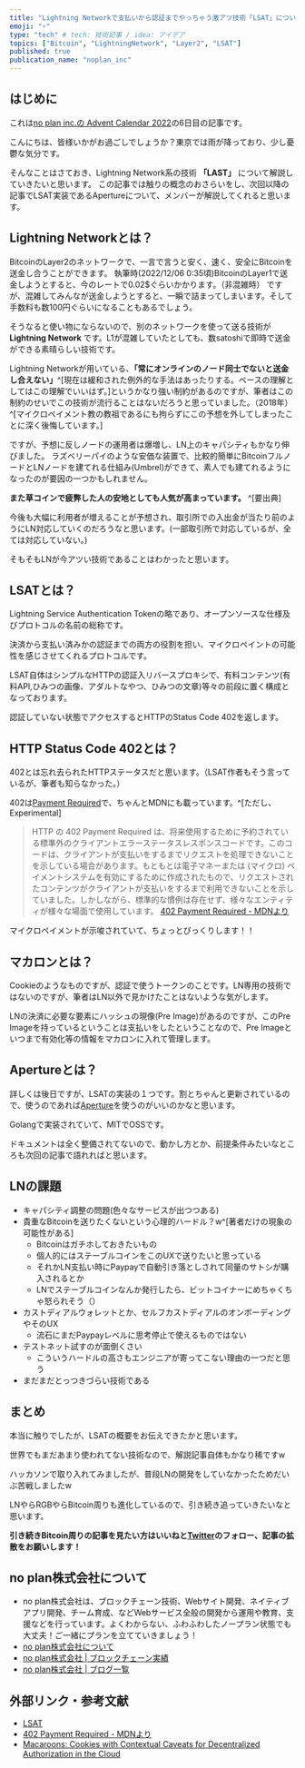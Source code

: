```yaml
---
title: "Lightning Networkで支払いから認証までやっちゃう激アツ技術「LSAT」について"
emoji: "⚡️"
type: "tech" # tech: 技術記事 / idea: アイデア
topics: ["Bitcoin", "LightningNetwork", "Layer2", "LSAT"]
published: true
publication_name: "noplan_inc"
---
```



## はじめに

これは[no plan inc.の Advent Calendar 2022](https://qiita.com/advent-calendar/2022/noplan_inc)の6日目の記事です。

こんにちは、皆様いかがお過ごしでしょうか？東京では雨が降っており、少し憂鬱な気分です。

そんなことはさておき、Lightning Network系の技術 **「LAST」** について解説していきたいと思います。
この記事では触りの概念のおさらいをし、次回以降の記事でLSAT実装であるApertureについて、メンバーが解説してくれると思います。

## Lightning Networkとは？
BitcoinのLayer2のネットワークで、一言で言うと安く、速く、安全にBitcoinを送金し合うことができます。
執筆時(2022/12/06 0:35頃)BitcoinのLayer1で送金しようとすると、今のレートで0.02$ぐらいかかります。（非混雑時）
ですが、混雑してみんなが送金しようとすると、一瞬で詰まってしまいます。そして手数料も数100円ぐらいになることもあるでしょう。

そうなると使い物にならないので、別のネットワークを使って送る技術が **Lightning Network** です。L1が混雑していたとしても、数satoshiで即時で送金ができる素晴らしい技術です。

Lightning Networkが用いている、**「常にオンラインのノード同士でないと送金し合えない」**^[現在は緩和された例外的な手法はあったりする。ベースの理解としてはこの理解でいいはず。]というかなり強い制約があるのですが、筆者はこの制約のせいでこの技術が流行ることはないだろうと思っていました。（2018年）^[マイクロペイメント教の教祖であるにも拘らずにこの予想を外してしまったことに深く後悔しています。]

ですが、予想に反しノードの運用者は爆増し、LN上のキャパシティもかなり伸びました。
ラズベリーパイのような安価な装置で、比較的簡単にBitcoinフルノードとLNノードを建てれる仕組み(Umbrel)ができて、素人でも建てれるようになったのが要因の一つかもしれません。

**また草コインで疲弊した人の安地としても人気が高まっています。** ^[要出典]

今後も大幅に利用者が増えることが予想され、取引所での入出金が当たり前のようにLN対応していくのだろうなと思います。(一部取引所で対応しているが、全ては対応していない。)

そもそもLNが今アツい技術であることはわかったと思います。

## LSATとは？
Lightning Service Authentication Tokenの略であり、オープンソースな仕様及びプロトコルの名前の総称です。

決済から支払い済みかの認証までの両方の役割を担い、マイクロペイントの可能性を感じさせてくれるプロトコルです。

LSAT自体はシンプルなHTTPの認証入リバースプロキシで、有料コンテンツ(有料API,ひみつの画像、アダルトなやつ、ひみつの文章)等々の前段に置く構成となっております。

認証していない状態でアクセスするとHTTPのStatus Code 402を返します。


## HTTP Status Code 402とは？
402とは忘れ去られたHTTPステータスだと思います。（LSAT作者もそう言っているが、筆者も知らなかった。）

402は[Payment Required](https://developer.mozilla.org/ja/docs/Web/HTTP/Status/402)で、ちゃんとMDNにも載っています。^[ただし、Experimental]

>HTTP の 402 Payment Required は、将来使用するために予約されている標準外のクライアントエラーステータスレスポンスコードです。このコードは、クライアントが支払いをするまでリクエストを処理できないことを示している場合があります。もともとは電子マネーまたは (マイクロ) ペイメントシステムを有効にするために作成されたもので、リクエストされたコンテンツがクライアントが支払いをするまで利用できないことを示していました。しかしながら、標準的な慣例は存在せず、様々なエンティティが様々な場面で使用しています。 [402 Payment Required - MDNより](https://developer.mozilla.org/ja/docs/Web/HTTP/Status/402)

マイクロペイメントが示唆されていて、ちょっとびっくりします！！


## マカロンとは？
Cookieのようなものですが、認証で使うトークンのことです。LN専用の技術ではないのですが、筆者はLN以外で見かけたことはないような気がします。

LNの決済に必要な要素にハッシュの現像(Pre Image)があるのですが、このPre Imageを持っているということは支払いをしたということなので、Pre Imageといつまで有効化等の情報をマカロンに入れて管理します。

## Apertureとは？
詳しくは後日ですが、LSATの実装の１つです。割とちゃんと更新されているので、使うのであれば[Aperture](https://github.com/lightninglabs/aperture/)を使うのがいいのかなと思います。

Golangで実装されていて、MITでOSSです。

ドキュメントは全く整備されてないので、動かし方とか、前提条件みたいなところも次回の記事で語れればと思います。

## LNの課題
- キャパシティ調整の問題(色々なサービスが出つつある)
- 貴重なBitcoinを送りたくないという心理的ハードル？w^[著者だけの現象の可能性がある]
  - Bitcoinはガチホしておきたいもの
  - 個人的にはステーブルコインをこのUXで送りたいと思っている
  - それかLN支払い時にPaypayで自動引き落としされて同量のサトシが購入されるとか
  - LNでステーブルコインなんか発行したら、ビットコイナーにめちゃくちゃ怒られそう（）
- カストディアルウォレットとか、セルフカストディアルのオンボーディングやそのUX
  - 流石にまだPaypayレベルに思考停止で使えるものではない
- テストネット試すのが面倒くさい
  - こういうハードルの高さもエンジニアが寄ってこない理由の一つだと思う
- まだまだとっつきづらい技術である 

## まとめ
本当に触りでしたが、LSATの概要をお伝えできたかと思います。

世界でもまだあまり使われてない技術なので、解説記事自体もかなり稀ですw

ハッカソンで取り入れてみましたが、普段LNの開発をしていなかったためだいぶ苦戦しましたw

LNやらRGBやらBitcoin周りも進化しているので、引き続き追っていきたいなと思います。

**引き続きBitcoin周りの記事を見たい方はいいねと[Twitter](https://twitter.com/_serinuntius)のフォロー、記事の拡散をお願いします！**


## no plan株式会社について
- no plan株式会社は、ブロックチェーン技術、Webサイト開発、ネイティブアプリ開発、チーム育成、などWebサービス全般の開発から運用や教育、支援などを行っています。よくわからない、ふわふわしたノープラン状態でも大丈夫！ご一緒にプランを立てていきましょう！
- [no plan株式会社について](https://noplan-inc.com)
- [no plan株式会社 | ブロックチェーン実績](https://noplan-inc.com/blockchain)
- [no plan株式会社 | ブログ一覧](https://noplan-inc.com/blog)

## 外部リンク・参考文献
- [LSAT](https://lsat.tech/)
- [402 Payment Required - MDNより](https://developer.mozilla.org/ja/docs/Web/HTTP/Status/402)
- [Macaroons: Cookies with Contextual Caveats for Decentralized Authorization in the Cloud](https://research.google/pubs/pub41892/)